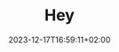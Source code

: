 ---
title: Hey
date: 2023-12-17T16:59:11+02:00
draft: false
cover:
 image: Photos/Vova1.jpeg
 alt: 'Vova'
 caption: 'this is my first photo'

categories: ["Why?"]
tags: ["How?"]
---
